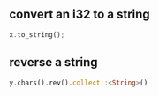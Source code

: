 ## convert an i32 to a string
```rust
x.to_string();

```


## reverse a string
```rust
y.chars().rev().collect::<String>() 
```

